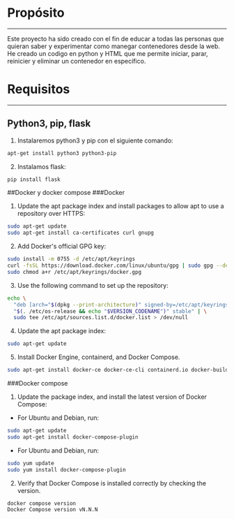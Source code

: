 # Propósito
------------------------
Este proyecto ha sido creado con el fin de educar a todas las personas que quieran saber y experimentar como manegar contenedores desde la web. He creado un codigo en python y HTML que me permite iniciar, parar, reinicier y eliminar un contenedor en específico. 

# Requisitos
--------------------------

## Python3, pip, flask
1. Instalaremos python3 y pip con el siguiente comando:
```bash
apt-get install python3 python3-pip
```
2. Instalamos flask:
```bash
pip install flask
```

##Docker y docker compose 
###Docker
1. Update the apt package index and install packages to allow apt to use a repository over HTTPS:
```bash
sudo apt-get update
sudo apt-get install ca-certificates curl gnupg
```

2. Add Docker's official GPG key:
```bash
sudo install -m 0755 -d /etc/apt/keyrings
curl -fsSL https://download.docker.com/linux/ubuntu/gpg | sudo gpg --dearmor -o /etc/apt/keyrings/docker.gpg
sudo chmod a+r /etc/apt/keyrings/docker.gpg
```

3. Use the following command to set up the repository:
```bash
echo \
  "deb [arch="$(dpkg --print-architecture)" signed-by=/etc/apt/keyrings/docker.gpg] https://download.docker.com/linux/ubuntu \
  "$(. /etc/os-release && echo "$VERSION_CODENAME")" stable" | \
  sudo tee /etc/apt/sources.list.d/docker.list > /dev/null
```

4. Update the apt package index:
```bash
sudo apt-get update
```

5. Install Docker Engine, containerd, and Docker Compose.
```bash
sudo apt-get install docker-ce docker-ce-cli containerd.io docker-buildx-plugin docker-compose-plugin
```
###Docker compose
1. Update the package index, and install the latest version of Docker Compose:
 - For Ubuntu and Debian, run:
```bash
sudo apt-get update
sudo apt-get install docker-compose-plugin
```
- For Ubuntu and Debian, run:
```bash
sudo yum update
sudo yum install docker-compose-plugin
```

2. Verify that Docker Compose is installed correctly by checking the version.
```bash
docker compose version
Docker Compose version vN.N.N
```



